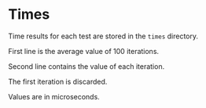 # Times

Time results for each test are stored in the `times` directory.

First line is the average value of 100 iterations.

Second line contains the value of each iteration.

The first iteration is discarded.

Values are in microseconds.